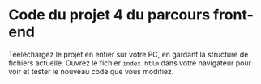 # Code du projet 4 du parcours front-end
Tééléchargez le projet en entier sur votre PC, en gardant la structure de fichiers actuelle. Ouvrez le fichier `index.htlm` dans votre navigateur pour voir et tester le nouveau code que vous modifiez.
